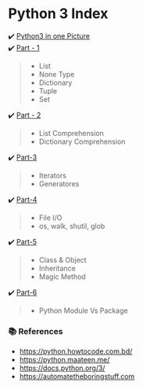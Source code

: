 # Python 3 Index

:heavy_check_mark: [Python3 in one Picture](https://github.com/aminul788/NSL-RAShip-Programm/blob/main/Deep-Learning-Guide/Python3/python3_in_one_pic.png) \
:heavy_check_mark: [Part - 1](https://github.com/aminul788/NSL-RAShip-Programm/blob/main/Deep-Learning-Guide/Python3/python3_intro_part_1.ipynb)
   >* List
   >* None Type
   >* Dictionary
   >* Tuple
   >* Set

:heavy_check_mark: [Part - 2]()
   >* List Comprehension
   >* Dictionary Comprehension

:heavy_check_mark: [Part-3]()
  >* Iterators
  >* Generatores

:heavy_check_mark: [Part-4]()
  >* File I/O
  >* os, walk, shutil, glob

:heavy_check_mark: [Part-5]()
  >* Class & Object
  >* Inheritance
  >* Magic Method

:heavy_check_mark: [Part-6]()
  >* Python Module Vs Package
  
###  :books: References
  * https://python.howtocode.com.bd/
  * https://python.maateen.me/
  * https://docs.python.org/3/
  * https://automatetheboringstuff.com

